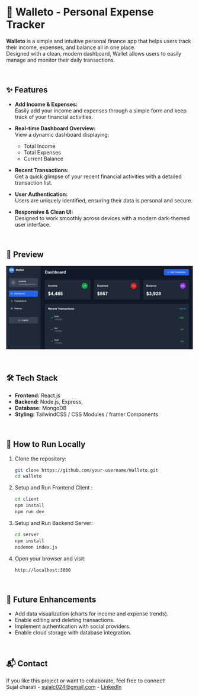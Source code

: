 # 🧾 Walleto - Personal Expense Tracker

**Walleto** is a simple and intuitive personal finance app that helps users track their income, expenses, and balance all in one place.  
Designed with a clean, modern dashboard, Wallet allows users to easily manage and monitor their daily transactions.

<br>

## ✨ Features

- **Add Income & Expenses:**  
  Easily add your income and expenses through a simple form and keep track of your financial activities.

- **Real-time Dashboard Overview:**  
  View a dynamic dashboard displaying:
  - Total Income
  - Total Expenses
  - Current Balance

- **Recent Transactions:**  
  Get a quick glimpse of your recent financial activities with a detailed transaction list.

- **User Authentication:**  
  Users are uniquely identified, ensuring their data is personal and secure.

- **Responsive & Clean UI:**  
  Designed to work smoothly across devices with a modern dark-themed user interface.

<br>

## 📸 Preview

![alt text](image.png)

<br>

## 🛠️ Tech Stack

- **Frontend:** React.js 
- **Backend:**  Node.js, Express,
- **Database:** MongoDB
- **Styling:** TailwindCSS / CSS Modules / framer Components 

<br>

## 📄 How to Run Locally

1. Clone the repository:
   ```bash
   git clone https://github.com/your-username/Walleto.git
   cd walleto
   ```

2. Setup and Run Frontend Client :
   ```bash
   cd client
   npm install
   npm run dev
   ```

3. Setup and Run Backend Server:
   ```bash
   cd server
   npm install
   nodemon index.js
   ```
4. Open your browser and visit:
   ```
   http://localhost:3000
   ```

<br>

## 🚀 Future Enhancements

- Add data visualization (charts for income and expense trends).
- Enable editing and deleting transactions.
- Implement authentication with social providers.
- Enable cloud storage with database integration.


<br>

## 📬 Contact

If you like this project or want to collaborate, feel free to connect!  
Sujal charati - sujalc024@gmail.com - [LinkedIn](https://www.linkedin.com/in/sujal-charati-2468931ba)

